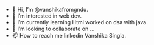 - 👋 Hi, I’m @vanshikafromgndu.
- 👀 I’m interested in web dev.
- 🌱 I’m currently learning Html worked on dsa with java.
- 💞️ I’m looking to collaborate on ...
- 📫 How to reach me linkedin Vanshika Singla.
<!---
vanshikafromgndu/vanshikafromgndu is a ✨ special ✨ repository because its `README.md` (this file) appears on your GitHub profile.
You can click the Preview link to take a look at your changes.
--->
